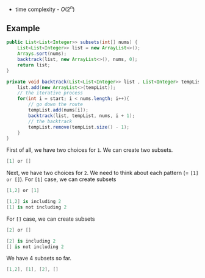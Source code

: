 - time complexity - $O(2^n)$ 
## Example
```java
public List<List<Integer>> subsets(int[] nums) {
    List<List<Integer>> list = new ArrayList<>();
    Arrays.sort(nums);
    backtrack(list, new ArrayList<>(), nums, 0);
    return list;
}

private void backtrack(List<List<Integer>> list , List<Integer> tempList, int [] nums, int start){
    list.add(new ArrayList<>(tempList));
	// the iterative process
    for(int i = start; i < nums.length; i++){
		// go down the route
        tempList.add(nums[i]);
        backtrack(list, tempList, nums, i + 1);
		// the backtrack
        tempList.remove(tempList.size() - 1);
    }
}
```
First of all, we have two choices for `1`. We can create two subsets.
```csharp
[1] or []
```
Next, we have two choices for `2`. We need to think about each pattern (= `[1] or []`).
For `[1]` case, we can create subsets
```csharp
[1,2] or [1]

[1,2] is including 2 
[1] is not including 2 
```
For `[]` case, we can create subsets
```csharp
[2] or []

[2] is including 2 
[] is not including 2 
```
We have 4 subsets so far.
```csharp
[1,2], [1], [2], []
```